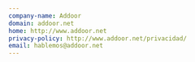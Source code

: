```yaml
---
company-name: Addoor
domain: addoor.net
home: http://www.addoor.net
privacy-policy: http://www.addoor.net/privacidad/
email: hablemos@addoor.net
---
```




